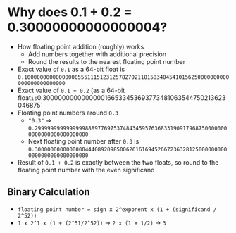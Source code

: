 # Why does 0.1 + 0.2 = 0.30000000000000004?

* How floating point addition (roughly) works
  * Add numbers together with additional precision
  * Round the results to the nearest floating point number
* Exact value of `0.1` as a 64-bit float is `0.10000000000000000555111512312578270211815834045410156250000000000000000000000000`
* Exact value of `0.1 + 0.2` (as a 64-bit float` is `0.3000000000000000166533453693773481063544750213623046875`
* Floating point numbers around `0.3`
  * `"0.3"` => `0.29999999999999998889776975374843459576368331909179687500000000000000000000000000`
  * Next floating point number after `0.3` is `0.30000000000000004440892098500626161694526672363281250000000000000000000000000000`
* Result of `0.1 + 0.2` is exactly between the two floats, so round to the floating point number with the even significand

## Binary Calculation

* `floating point number = sign x 2^exponent x (1 + (significand / 2^52))`
* `1 x 2^1 x (1 + (2^51/2^52))` -> `2 x (1 + 1/2)` -> `3`
